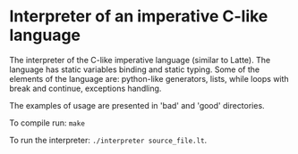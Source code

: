 # Interpreter of an imperative C-like language

The interpreter of the C-like imperative language (similar to Latte). The language has static variables binding and static typing. Some of the elements of the language are: python-like generators, lists, while loops with break and continue, exceptions handling.

The examples of usage are presented in 'bad' and 'good' directories.

To compile run: ```make```

To run the interpreter:
```./interpreter source_file.lt```.
